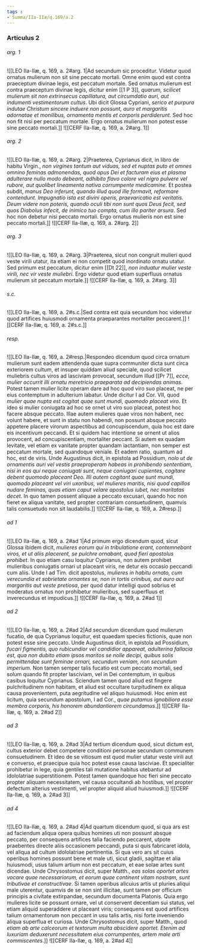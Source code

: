 ```yaml
---
tags : 
- Summa/IIa-IIæ/q.169/a.2
---
```


### Articulus 2

###### arg. 1
![[LEO IIa-IIæ, q. 169, a. 2#arg. 1|Ad secundum sic proceditur. Videtur quod ornatus mulierum non sit sine peccato mortali. Omne enim quod est contra praeceptum divinae legis, est peccatum mortale. Sed ornatus mulierum est contra praeceptum divinae legis, dicitur enim [[1 P 3]], *quarum, scilicet mulierum sit non extrinsecus capillatura, aut circumdatio auri, aut indumenti vestimentorum cultus*. Ubi dicit Glossa Cypriani, *serico et purpura indutae Christum sincere induere non possunt, auro et margaritis adornatae et monilibus, ornamenta mentis et corporis perdiderunt*. Sed hoc non fit nisi per peccatum mortale. Ergo ornatus mulierum non potest esse sine peccato mortali.]]
![[CERF IIa-IIæ, q. 169, a. 2#arg. 1]]

###### arg. 2
![[LEO IIa-IIæ, q. 169, a. 2#arg. 2|Praeterea, Cyprianus dicit, in libro de habitu Virgin., *non virgines tantum aut viduas, sed et nuptas puto et omnes omnino feminas admonendas, quod opus Dei et facturam eius et plasma adulterare nullo modo debeant, adhibito flavo colore vel nigro pulvere vel rubore, aut quolibet lineamenta nativa corrumpente medicamine*. Et postea subdit, *manus Deo inferunt, quando illud quod ille formavit, reformare contendunt. Impugnatio ista est divini operis, praevaricatio est veritatis. Deum videre non poteris, quando oculi tibi non sunt quos Deus fecit, sed quos Diabolus infecit, de inimico tuo compta, cum illo pariter arsura*. Sed hoc non debetur nisi peccato mortali. Ergo ornatus mulieris non est sine peccato mortali.]]
![[CERF IIa-IIæ, q. 169, a. 2#arg. 2]]

###### arg. 3
![[LEO IIa-IIæ, q. 169, a. 2#arg. 3|Praeterea, sicut non congruit mulieri quod veste virili utatur, ita etiam ei non competit quod inordinato ornatu utatur. Sed primum est peccatum, dicitur enim [[Dt 22]], *non induatur mulier veste virili, nec vir veste muliebri*. Ergo videtur quod etiam superfluus ornatus mulierum sit peccatum mortale.]]
![[CERF IIa-IIæ, q. 169, a. 2#arg. 3]]

###### s.c.
![[LEO IIa-IIæ, q. 169, a. 2#s.c.|Sed contra est quia secundum hoc videretur quod artifices huiusmodi ornamenta praeparantes mortaliter peccarent.]]
![[CERF IIa-IIæ, q. 169, a. 2#s.c.]]

###### resp.
![[LEO IIa-IIæ, q. 169, a. 2#resp.|Respondeo dicendum quod circa ornatum mulierum sunt eadem attendenda quae supra communiter dicta sunt circa exteriorem cultum, et insuper quiddam aliud speciale, quod scilicet muliebris cultus viros ad lasciviam provocat, secundum illud [[Pr 7]], *ecce, mulier occurrit illi ornatu meretricio praeparata ad decipiendas animas*. Potest tamen mulier licite operam dare ad hoc quod viro suo placeat, ne per eius contemptum in adulterium labatur. Unde dicitur I ad Cor. VII, quod *mulier quae nupta est cogitat quae sunt mundi, quomodo placeat viro*. Et ideo si mulier coniugata ad hoc se ornet ut viro suo placeat, potest hoc facere absque peccato. Illae autem mulieres quae viros non habent, nec volunt habere, et sunt in statu non habendi, non possunt absque peccato appetere placere virorum aspectibus ad concupiscendum, quia hoc est dare eis incentivum peccandi. Et si quidem hac intentione se ornent ut alios provocent, ad concupiscentiam, mortaliter peccant. Si autem ex quadam levitate, vel etiam ex vanitate propter quandam iactantiam, non semper est peccatum mortale, sed quandoque veniale. Et eadem ratio, quantum ad hoc, est de viris. Unde Augustinus dicit, in epistola ad Possidium, *nolo ut de ornamentis auri vel vestis praeproperam habeas in prohibendo sententiam, nisi in eos qui neque coniugati sunt, neque coniugari cupientes, cogitare debent quomodo placeant Deo. Illi autem cogitant quae sunt mundi, quomodo placeant vel viri uxoribus, vel mulieres maritis, nisi quod capillos nudare feminas, quas etiam caput velare apostolus iubet, nec maritatas decet*. In quo tamen possent aliquae a peccato excusari, quando hoc non fieret ex aliqua vanitate, sed propter contrariam consuetudinem, quamvis talis consuetudo non sit laudabilis.]]
![[CERF IIa-IIæ, q. 169, a. 2#resp.]]

###### ad 1
![[LEO IIa-IIæ, q. 169, a. 2#ad 1|Ad primum ergo dicendum quod, sicut Glossa ibidem dicit, *mulieres eorum qui in tribulatione erant, contemnebant viros, et ut aliis placerent, se pulchre ornabant, quod fieri apostolus prohibet*. In quo etiam casu loquitur Cyprianus, non autem prohibet mulieribus coniugatis ornari ut placeant viris, ne detur eis occasio peccandi cum aliis. Unde I ad Tim. dicit apostolus, *mulieres in habitu ornato, cum verecundia et sobrietate ornantes se, non in tortis crinibus, aut auro aut margaritis aut veste pretiosa*, per quod datur intelligi quod sobrius et moderatus ornatus non prohibetur mulieribus, sed superfluus et inverecundus et impudicus.]]
![[CERF IIa-IIæ, q. 169, a. 2#ad 1]]

###### ad 2
![[LEO IIa-IIæ, q. 169, a. 2#ad 2|Ad secundum dicendum quod mulierum fucatio, de qua Cyprianus loquitur, est quaedam species fictionis, quae non potest esse sine peccato. Unde Augustinus dicit, in epistola ad Possidium, *fucari figmentis, quo rubicundior vel candidior appareat, adulterina fallacia est, qua non dubito etiam ipsos maritos se nolle decipi, quibus solis permittendae sunt feminae ornari, secundum veniam, non secundum imperium*. Non tamen semper talis fucatio est cum peccato mortali, sed solum quando fit propter lasciviam, vel in Dei contemptum, in quibus casibus loquitur Cyprianus. Sciendum tamen quod aliud est fingere pulchritudinem non habitam, et aliud est occultare turpitudinem ex aliqua causa provenientem, puta aegritudine vel aliquo huiusmodi. Hoc enim est licitum, quia secundum apostolum, I ad Cor., *quae putamus ignobiliora esse membra corporis, his honorem abundantiorem circundamus*.]]
![[CERF IIa-IIæ, q. 169, a. 2#ad 2]]

###### ad 3
![[LEO IIa-IIæ, q. 169, a. 2#ad 3|Ad tertium dicendum quod, sicut dictum est, cultus exterior debet competere conditioni personae secundum communem consuetudinem. Et ideo de se vitiosum est quod mulier utatur veste virili aut e converso, et praecipue quia hoc potest esse causa lasciviae. Et specialiter prohibetur in lege, quia gentiles tali mutatione habitus utebantur ad idololatriae superstitionem. Potest tamen quandoque hoc fieri sine peccato propter aliquam necessitatem, vel causa occultandi ab hostibus, vel propter defectum alterius vestimenti, vel propter aliquid aliud huiusmodi.]]
![[CERF IIa-IIæ, q. 169, a. 2#ad 3]]

###### ad 4
![[LEO IIa-IIæ, q. 169, a. 2#ad 4|Ad quartum dicendum quod, si qua ars est ad faciendum aliqua opera quibus homines uti non possunt absque peccato, per consequens artifices talia faciendo peccarent, utpote praebentes directe aliis occasionem peccandi, puta si quis fabricaret idola, vel aliqua ad cultum idololatriae pertinentia. Si qua vero ars sit cuius operibus homines possunt bene et male uti, sicut gladii, sagittae et alia huiusmodi, usus talium artium non est peccatum, et eae solae artes sunt dicendae. Unde Chrysostomus dicit, super Matth., *eas solas oportet artes vocare quae necessariorum, et eorum quae continent vitam nostram, sunt tributivae et constructivae*. Si tamen operibus alicuius artis ut pluries aliqui male uterentur, quamvis de se non sint illicitae, sunt tamen per officium principis a civitate extirpandae, secundum documenta Platonis. Quia ergo mulieres licite se possunt ornare, vel ut conservent decentiam sui status, vel etiam aliquid superaddere ut placeant viris; consequens est quod artifices talium ornamentorum non peccant in usu talis artis, nisi forte inveniendo aliqua superflua et curiosa. Unde Chrysostomus dicit, super Matth., quod *etiam ab arte calceorum et textorum multa abscidere oportet. Etenim ad luxuriam deduxerunt necessitatem eius corrumpentes, artem male arti commiscentes*.]]
![[CERF IIa-IIæ, q. 169, a. 2#ad 4]]

